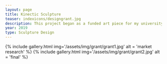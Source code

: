 ```yaml
---
layout: page
title: Kinectic Sculpture
teaser: indexicons/designgrant.jpg
description: This project began as a funded art piece for my university that uses computer vision to mirror the actions of the viewer in front of the piece. This is done by detecting the changes in depth that one standing in front of it causes, then rotating colored in spheres in accordance.
year: 2019
type: Sculpture Design
---
```

{% include gallery.html img='/assets/img/grant/grant1.jpg' alt = 'market research' %}
{% include gallery.html img='/assets/img/grant/grant2.jpg' alt = 'final' %}